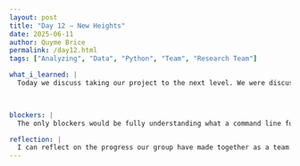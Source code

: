 ```yaml
---
layout: post
title: "Day 12 – New Heights"
date: 2025-06-11
author: Quyme Brice
permalink: /day12.html
tags: ["Analyzing", "Data", "Python", "Team", "Research Team"]

what_i_learned: |
  Today we discuss taking our project to the next level. We were discussing a method flight delay prediction models use that could be more efficient than the ones we already have. Its still in the working process of discovering if this is the way to go. So far we have our data that we will implement to into our prediction model. We plan to implement this data enitrly. Adding this data to a prediction model and seeing what results we may get is very interesting. This project has came a long way from where it started. So far "The Flyers" are making great progress.

  

blockers: |
  The only blockers would be fully understanding what a command line fully do. Seeing multiple command lines work together in order to get a certain result can be interesting. Sometimes you have command lines that shorten other lines. Putting complex codes together can help big project. I'm still learning complex code but its still a learning process.

reflection: |
  I can reflect on the progress our group have made together as a team. This project takes discussion and discovery in order to reach a certain level. Today we had to test our knowledge to see if the material of python is being used. My python skill have increased today and continue to increase. I'm able to reflect on the becoming an evolve person. Even though I'm an electrical engineer I've been learning the skills of CS majors. This has been an great journey.
---
```

